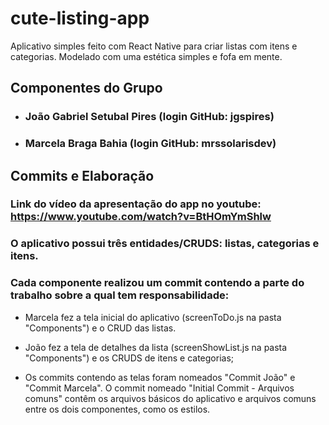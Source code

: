 # cute-listing-app
Aplicativo simples feito com React Native para criar listas com itens e categorias. Modelado com uma estética simples e fofa em mente.

## Componentes do Grupo

* ### João Gabriel Setubal Pires (login GitHub: jgspires)
* ### Marcela Braga Bahia (login GitHub: mrssolarisdev)

## Commits e Elaboração

### Link do vídeo da apresentação do app no youtube: https://www.youtube.com/watch?v=BtHOmYmShlw

### O aplicativo possui três entidades/CRUDS: listas, categorias e itens.

### Cada componente realizou um commit contendo a parte do trabalho sobre a qual tem responsabilidade:

* Marcela fez a tela inicial do aplicativo (screenToDo.js na pasta "Components") e o CRUD das listas.

* João fez a tela de detalhes da lista (screenShowList.js na pasta "Components") e os CRUDS de itens e categorias;

* Os commits contendo as telas foram nomeados "Commit João" e "Commit Marcela". O commit nomeado "Initial Commit - Arquivos comuns" contêm os arquivos básicos do aplicativo e arquivos comuns entre os dois componentes, como os estilos.
